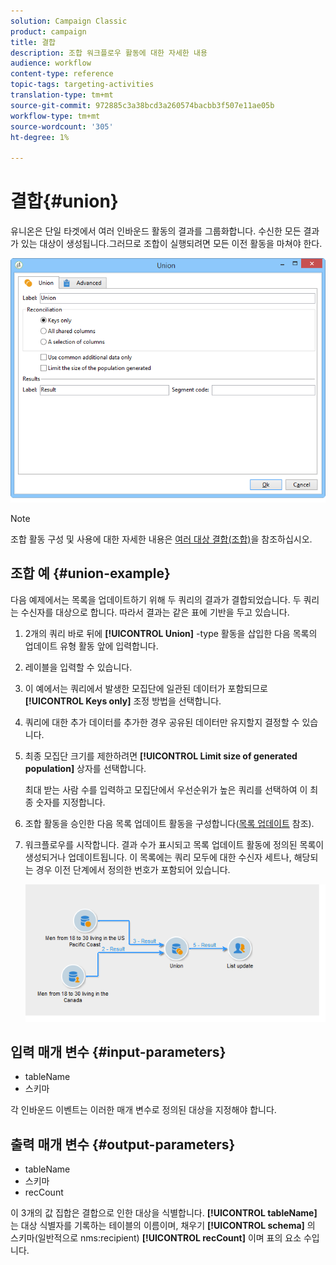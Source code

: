 ```yaml
---
solution: Campaign Classic
product: campaign
title: 결합
description: 조합 워크플로우 활동에 대한 자세한 내용
audience: workflow
content-type: reference
topic-tags: targeting-activities
translation-type: tm+mt
source-git-commit: 972885c3a38bcd3a260574bacbb3f507e11ae05b
workflow-type: tm+mt
source-wordcount: '305'
ht-degree: 1%

---
```



# 결합{#union}

유니온은 단일 타겟에서 여러 인바운드 활동의 결과를 그룹화합니다. 수신한 모든 결과가 있는 대상이 생성됩니다.그러므로 조합이 실행되려면 모든 이전 활동을 마쳐야 한다.

![](assets/s_user_segmentation_union.png)

>[!NOTE]
>
>조합 활동 구성 및 사용에 대한 자세한 내용은 [여러 대상 결합(조합)](../../workflow/using/targeting-data.md#combining-several-targets--union-)을 참조하십시오.

## 조합 예 {#union-example}

다음 예제에서는 목록을 업데이트하기 위해 두 쿼리의 결과가 결합되었습니다. 두 쿼리는 수신자를 대상으로 합니다. 따라서 결과는 같은 표에 기반을 두고 있습니다.

1. 2개의 쿼리 바로 뒤에 **[!UICONTROL Union]** -type 활동을 삽입한 다음 목록의 업데이트 유형 활동 앞에 입력합니다.
1. 레이블을 입력할 수 있습니다.
1. 이 예에서는 쿼리에서 발생한 모집단에 일관된 데이터가 포함되므로 **[!UICONTROL Keys only]** 조정 방법을 선택합니다.
1. 쿼리에 대한 추가 데이터를 추가한 경우 공유된 데이터만 유지할지 결정할 수 있습니다.
1. 최종 모집단 크기를 제한하려면 **[!UICONTROL Limit size of generated population]** 상자를 선택합니다.

   최대 받는 사람 수를 입력하고 모집단에서 우선순위가 높은 쿼리를 선택하여 이 최종 숫자를 지정합니다.

1. 조합 활동을 승인한 다음 목록 업데이트 활동을 구성합니다([목록 업데이트](../../workflow/using/list-update.md) 참조).
1. 워크플로우를 시작합니다. 결과 수가 표시되고 목록 업데이트 활동에 정의된 목록이 생성되거나 업데이트됩니다. 이 목록에는 쿼리 모두에 대한 수신자 세트나, 해당되는 경우 이전 단계에서 정의한 번호가 포함되어 있습니다.

   ![](assets/union_example.png)

## 입력 매개 변수 {#input-parameters}

* tableName
* 스키마

각 인바운드 이벤트는 이러한 매개 변수로 정의된 대상을 지정해야 합니다.

## 출력 매개 변수 {#output-parameters}

* tableName
* 스키마
* recCount

이 3개의 값 집합은 결합으로 인한 대상을 식별합니다. **[!UICONTROL tableName]** 는 대상 식별자를 기록하는 테이블의 이름이며, 채우기 **[!UICONTROL schema]** 의 스키마(일반적으로 nms:recipient) **[!UICONTROL recCount]** 이며 표의 요소 수입니다.

